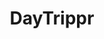 ---
title: DayTrippr

challenge: 

desc: A javascript bsaed comic generator app - to help people tell their stories and share them. Designed and built by [Nithin Davis](https://www.behance.net/nithindavis) and I. You can access the [source code on github](https://github.com/kaizer1v/Daytrippr)

demo: https://kaizer1v.github.io/Daytrippr

tags: [Javascript, UI Design]

thumbnail: screenshot_daytrippr.png

carousel_images: []
---